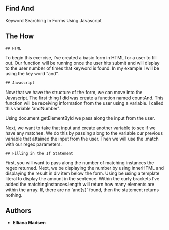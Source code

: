 ## Find And

Keyword Searching In Forms Using Javascript

## The How
```
## HTML
```
To begin this exercise, I’ve created a basic form in HTML for a user to fill out. Our function will be running once the user hits submit and will display to the user number of times that keyword is found. In my example I will be using the key word “and”.

```
## Javascript
```

Now that we have the structure of the form, we can move into the Javascript. The first thing I did was create a function named countAnd. This function will be receiving information from the user using a variable. I called this variable ‘andNumber’.

Using document.getElementById we pass along the input from the user.

Next, we want to take that input and create another variable to see if we have any matches. We do this by passing along to the variable our previous variable that attained the input from the user. Then we will use the .match with our regex parameters.

```
## Filling in the If Statement 
```

First, you will want to pass along the number of matching instances the regex returned.
Next, we be displaying the number by using innerHTML and displaying the result in div item below the form. Using be using a template literal to display the amount in the sentence.
Within the curly brackets I’ve added the matchingInstances.length will return how many elements are within the array.
If, there are no 'and(s)' found, then the statement returns nothing.

## Authors

* **Elliana Madsen** 
